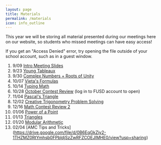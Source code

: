 ```yaml
---
layout: page
title: Materials
permalink: /materials
icon: info_outline
---
```


This year we will be storing all material presented during our meetings here on our website, so students who missed meetings can have easy access!

If you get an "Access Denied" error, try opening the file outside of your school account, such as in a guest window.

1. 9/09 [Intro Meeting Slides](https://drive.google.com/file/d/153Unq3jsodnlcPZe5AORtbfQWt5DrGEX/view?usp=sharing)
2. 9/23 [Young Tableaux](https://drive.google.com/file/d/1HLauJrhsGmtjEVsCqzOPjtNZqP-NyJE_/view?usp=sharing)
3. 9/30 [Complex Numbers + Roots of Unity](https://drive.google.com/file/d/1XYmwSG_3Gc_QEDeOFIqrliuTD4BrsEmE/view?usp=sharing)
4. 10/07 [Vieta's Formulas](https://drive.google.com/file/d/1qTNJNdxNfy-WSbSjWgtKcsATR5LdifOK/view?usp=sharing)
5. 10/14 [Typing Math](https://drive.google.com/file/d/1-YcC3uJST7BAWvJUVyPzMUXOYv2JPjcc/view?usp=sharing)
6. 10/28 [October Contest Review](https://drive.google.com/file/d/1cwWPIyq-HOfL8rFsSh0X3ttmawZXNRhK/view?usp=sharing) (log in to FUSD account to open) 
7. 11/04 [Pascal's Triangle](https://drive.google.com/file/d/1h7hjueiF1Aw_4sMw0CjTEwubje-HqCIe/view?usp=sharing)
8. 12/02 [Creative Trigonometry Problem Solving](https://drive.google.com/file/d/1KUebstkd3ioG5u9rZZRAkSmjUern20Dm/view?usp=sharing)
9. 12/16 [Math Contest Review 2](https://drive.google.com/file/d/1hiyAmny5fMSPZYeIXkczChJmGI1wFsIS/view?usp=sharing)
10. 01/06 [Power of a Point](https://drive.google.com/file/d/1v6C4ypBqvMSxb-fOfKVuqpNDlTpU-iQM/view?usp=sharing)
11. 01/13 [Triangles](https://drive.google.com/file/d/1GQcMYlDJAnCY8z4lBRt26vCCjWW5H4S0/view?usp=sharing)
12. 01/20 [Modular Arithmetic](https://drive.google.com/file/d/1ct5mIQmuacOnXU2BKvGSJPsF1ouQXQY7/view?usp=sharing)
13. 02/04 [AMC Tips and Tricks] (https://drive.google.com/file/d/0B6EqGkZiy2-1THZMZ0RtYmhsb0FPbldjSzZwRFZCOEJlMHE0/view?usp=sharing)
